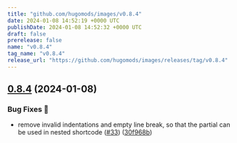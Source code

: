 ```yaml
---
title: "github.com/hugomods/images/v0.8.4"
date: 2024-01-08 14:52:19 +0000 UTC
publishDate: 2024-01-08 14:52:32 +0000 UTC
draft: false
prerelease: false
name: "v0.8.4"
tag_name: "v0.8.4"
release_url: "https://github.com/hugomods/images/releases/tag/v0.8.4"
---
```


## [0.8.4](https://github.com/hugomods/images/compare/v0.8.3...v0.8.4) (2024-01-08)


### Bug Fixes 🐞

* remove invalid indentations and empty line break, so that the partial can be used in nested shortcode ([#33](https://github.com/hugomods/images/issues/33)) ([30f968b](https://github.com/hugomods/images/commit/30f968b65c67214c8937c76012455f8f4c515547))
